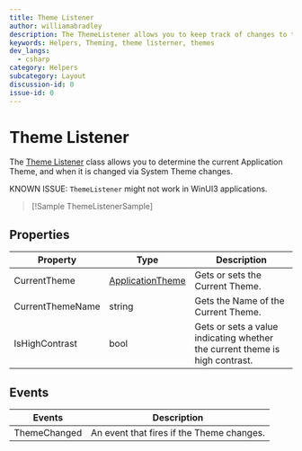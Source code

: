 ```yaml
---
title: Theme Listener
author: williamabradley
description: The ThemeListener allows you to keep track of changes to the System Theme.
keywords: Helpers, Theming, theme listerner, themes
dev_langs:
  - csharp
category: Helpers
subcategory: Layout
discussion-id: 0
issue-id: 0
---
```


# Theme Listener

The [Theme Listener](/dotnet/api/microsoft.toolkit.uwp.ui.helpers.themelistener) class allows you to determine the current Application Theme, and when it is changed via System Theme changes.

KNOWN ISSUE: `ThemeListener` might not work in WinUI3 applications.

> [!Sample ThemeListenerSample]

## Properties

| Property | Type | Description |
| -- | -- | -- |
| CurrentTheme | [ApplicationTheme](/uwp/api/Windows.UI.Xaml.ApplicationTheme) | Gets or sets the Current Theme. |
| CurrentThemeName | string | Gets the Name of the Current Theme. |
| IsHighContrast | bool | Gets or sets a value indicating whether the current theme is high contrast. |


## Events

| Events | Description |
| -- | -- |
| ThemeChanged | An event that fires if the Theme changes. |
